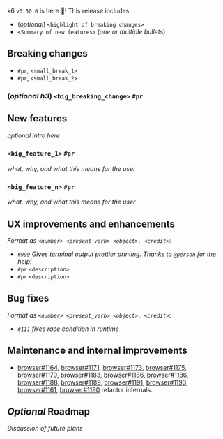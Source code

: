 k6 `v0.50.0` is here 🎉! This release includes:

- (_optional_) `<highlight of breaking changes>`
- `<Summary of new features>` (_one or multiple bullets_)


## Breaking changes

- `#pr`, `<small_break_1>`
- `#pr`, `<small_break_2>`

### (_optional h3_) `<big_breaking_change>` `#pr`

## New features

_optional intro here_

### `<big_feature_1>` `#pr`

_what, why, and what this means for the user_

### `<big_feature_n>` `#pr`

_what, why, and what this means for the user_

## UX improvements and enhancements

_Format as `<number> <present_verb> <object>. <credit>`_:

- _`#999` Gives terminal output prettier printing. Thanks to `@person` for the help!_
- `#pr` `<description>`
- `#pr` `<description>`

## Bug fixes

_Format as `<number> <present_verb> <object>. <credit>`_:
- _`#111` fixes race condition in runtime_

## Maintenance and internal improvements

- [browser#1164](https://github.com/grafana/xk6-browser/pull/1164), [browser#1171](https://github.com/grafana/xk6-browser/pull/1171), [browser#1173](https://github.com/grafana/xk6-browser/pull/1173), [browser#1175](https://github.com/grafana/xk6-browser/pull/1175), [browser#1179](https://github.com/grafana/xk6-browser/pull/1179), [browser#1183](https://github.com/grafana/xk6-browser/pull/1183), [browser#1186](https://github.com/grafana/xk6-browser/pull/1186), [browser#1186](https://github.com/grafana/xk6-browser/pull/1186), [browser#1188](https://github.com/grafana/xk6-browser/pull/1188), [browser#1189](https://github.com/grafana/xk6-browser/pull/1189), [browser#1191](https://github.com/grafana/xk6-browser/pull/1191), [browser#1193](https://github.com/grafana/xk6-browser/pull/1193), [browser#1161](https://github.com/grafana/xk6-browser/pull/1166), [browser#1190](https://github.com/grafana/xk6-browser/pull/1190) refactor internals.

## _Optional_ Roadmap

_Discussion of future plans_
